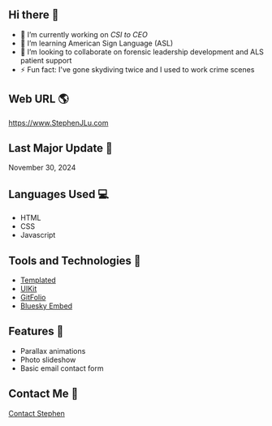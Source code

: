 ## Hi there 👋

* 🔭 I’m currently working on _CSI to CEO_
* 🤟 I’m learning American Sign Language (ASL)
* 👯 I’m looking to collaborate on forensic leadership development and ALS patient support
* ⚡ Fun fact: I've gone skydiving twice and I used to work crime scenes

## Web URL 🌎

https://www.StephenJLu.com

## Last Major Update 📆

November 30, 2024

## Languages Used 💻

* HTML
* CSS
* Javascript

## Tools and Technologies 🔧

* [Templated](https://TEMPLATED.co)
* [UIKit](https://getUIKit.com)
* [GitFolio](https://github.com/imfunniee/gitfolio)
* [Bluesky Embed](https://github.com/Vincenius/bsky-embed)

## Features 🌟

* Parallax animations
* Photo slideshow
* Basic email contact form

## Contact Me 📨

[Contact Stephen](https://www.stephenjlu.com/contact#main)
